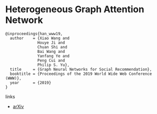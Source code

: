 # Heterogeneous Graph Attention Network

```
@inproceedings{han_www19,
  author    = {Xiao Wang and
              Houye Ji and
              Chuan Shi and
              Bai Wang and
              Yanfang Ye and
              Peng Cui and
              Philip S. Yu},
  title     = {Graph Neural Networks for Social Recommendation},
  booktitle = {Proceedings of the 2019 World Wide Web Conference (WWW)},
  year      = {2019}
}
```

links
- [arXiv](https://arxiv.org/abs/1903.07293)
